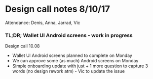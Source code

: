 # Design call notes 8/10/17

Attendance: Denis, Anna, Jarrad, Vic

### TL;DR; Wallet UI Android screens - work in progress

Design call 10.08
- Wallet UI Android screens planned to complete on Monday
- We can approve some (as much) Android screens on Monday
- Simple onboarding update with just + 1 more question to capture 3 words (no design rework atm) - Vic to update the issue

